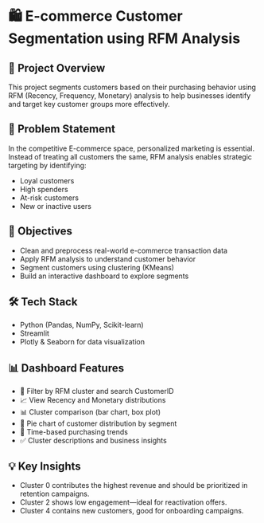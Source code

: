 # 🛍️ E-commerce Customer Segmentation using RFM Analysis

## 📌 Project Overview

This project segments customers based on their purchasing behavior using RFM (Recency, Frequency, Monetary) analysis to help businesses identify and target key customer groups more effectively.

## 🧠 Problem Statement

In the competitive E-commerce space, personalized marketing is essential. Instead of treating all customers the same, RFM analysis enables strategic targeting by identifying:

- Loyal customers
- High spenders
- At-risk customers
- New or inactive users

## 🎯 Objectives

- Clean and preprocess real-world e-commerce transaction data
- Apply RFM analysis to understand customer behavior
- Segment customers using clustering (KMeans)
- Build an interactive dashboard to explore segments

## 🛠️ Tech Stack

- Python (Pandas, NumPy, Scikit-learn)
- Streamlit
- Plotly & Seaborn for data visualization

## 📊 Dashboard Features

- 📌 Filter by RFM cluster and search CustomerID
- 📈 View Recency and Monetary distributions
- 📊 Cluster comparison (bar chart, box plot)
- 🥧 Pie chart of customer distribution by segment
- 📅 Time-based purchasing trends
- ✅ Cluster descriptions and business insights

## 💡 Key Insights

- Cluster 0 contributes the highest revenue and should be prioritized in retention campaigns.
- Cluster 2 shows low engagement—ideal for reactivation offers.
- Cluster 4 contains new customers, good for onboarding campaigns.
